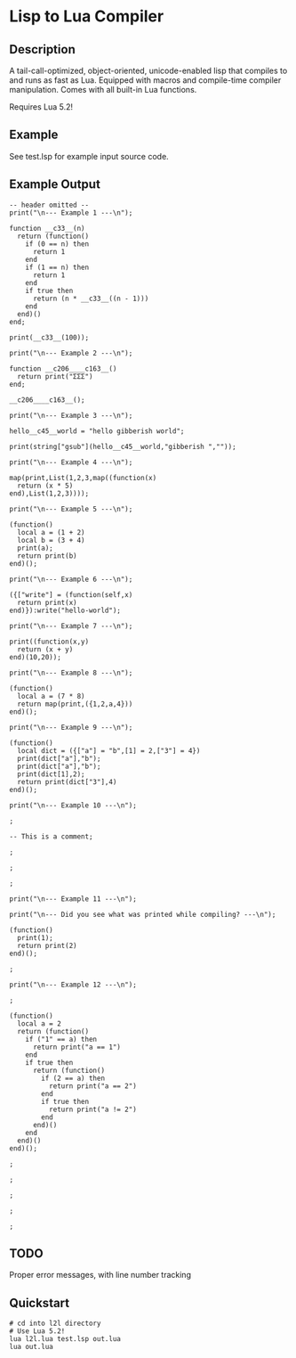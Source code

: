 Lisp to Lua Compiler
====================

Description
-----------
A tail-call-optimized, object-oriented, unicode-enabled lisp that compiles to and runs as fast as Lua. Equipped with macros and compile-time compiler manipulation. Comes with all built-in Lua functions. 

Requires Lua 5.2!

Example 
-------

See test.lsp for example input source code.

Example Output
--------------
    -- header omitted --
    print("\n--- Example 1 ---\n");

    function __c33__(n)
      return (function()  
        if (0 == n) then
          return 1
        end
        if (1 == n) then
          return 1
        end
        if true then
          return (n * __c33__((n - 1)))
        end
      end)()
    end;

    print(__c33__(100));

    print("\n--- Example 2 ---\n");

    function __c206____c163__()
      return print("ΣΣΣ")
    end;

    __c206____c163__();

    print("\n--- Example 3 ---\n");

    hello__c45__world = "hello gibberish world";

    print(string["gsub"](hello__c45__world,"gibberish ",""));

    print("\n--- Example 4 ---\n");

    map(print,List(1,2,3,map((function(x)
      return (x * 5)
    end),List(1,2,3))));

    print("\n--- Example 5 ---\n");

    (function()
      local a = (1 + 2)
      local b = (3 + 4)
      print(a);
      return print(b)
    end)();

    print("\n--- Example 6 ---\n");

    ({["write"] = (function(self,x)
      return print(x)
    end)}):write("hello-world");

    print("\n--- Example 7 ---\n");

    print((function(x,y)
      return (x + y)
    end)(10,20));

    print("\n--- Example 8 ---\n");

    (function()
      local a = (7 * 8)
      return map(print,({1,2,a,4}))
    end)();

    print("\n--- Example 9 ---\n");

    (function()
      local dict = ({["a"] = "b",[1] = 2,["3"] = 4})
      print(dict["a"],"b");
      print(dict["a"],"b");
      print(dict[1],2);
      return print(dict["3"],4)
    end)();

    print("\n--- Example 10 ---\n");

    ;

    -- This is a comment;

    ;

    ;

    ;

    print("\n--- Example 11 ---\n");

    print("\n--- Did you see what was printed while compiling? ---\n");

    (function()
      print(1);
      return print(2)
    end)();

    ;

    print("\n--- Example 12 ---\n");

    ;

    (function()
      local a = 2
      return (function()  
        if ("1" == a) then
          return print("a == 1")
        end
        if true then
          return (function()  
            if (2 == a) then
              return print("a == 2")
            end
            if true then
              return print("a != 2")
            end
          end)()
        end
      end)()
    end)();

    ;

    ;

    ;

    ;

    ;


TODO
----

Proper error messages, with line number tracking

Quickstart
----------
    # cd into l2l directory
    # Use Lua 5.2!
    lua l2l.lua test.lsp out.lua
    lua out.lua

